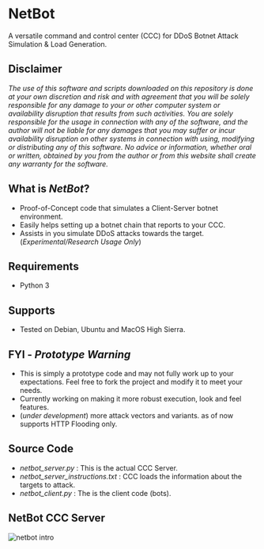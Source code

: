 # NetBot
A versatile command and control center (CCC) for DDoS Botnet Attack Simulation &amp; Load Generation.

**Disclaimer**
---

_The use of this software and scripts downloaded on this repository is done at your own discretion and risk and with agreement that you will be solely responsible for any damage to your or other computer system or availability disruption that results from such activities. You are solely responsible for the usage in connection with any of the software, and the author will not be liable for any damages that you may suffer or incur availability disruption on other systems in connection with using, modifying or distributing any of this software. No advice or information, whether oral or written, obtained by you from the author or from this website shall create any warranty for the software._

What is _NetBot_?
--
- Proof-of-Concept code that simulates a Client-Server botnet environment.
- Easily helps setting up a botnet chain that reports to your CCC.
- Assists in you simulate DDoS attacks towards the target. (_Experimental/Research Usage Only_)

Requirements
--
- Python 3

Supports
--
- Tested on Debian, Ubuntu and MacOS High Sierra.

FYI - *Prototype Warning*
--
- This is simply a prototype code and may not fully work up to your expectations. Feel free to fork the project and modify it to meet your needs. 
- Currently working on making it more robust execution, look and feel features.
- (_under development_) more attack vectors and variants. as of now supports HTTP Flooding only.


Source Code
--
- _netbot_server.py_ : This is the actual CCC Server. 
- _netbot_server_instructions.txt_ : CCC loads the information about the targets to attack. 
- _netbot_client.py_ : The is the client code (bots).



NetBot CCC Server
--
![netbot intro](https://raw.githubusercontent.com/skavngr/netbot/main/netbot.PNG)
